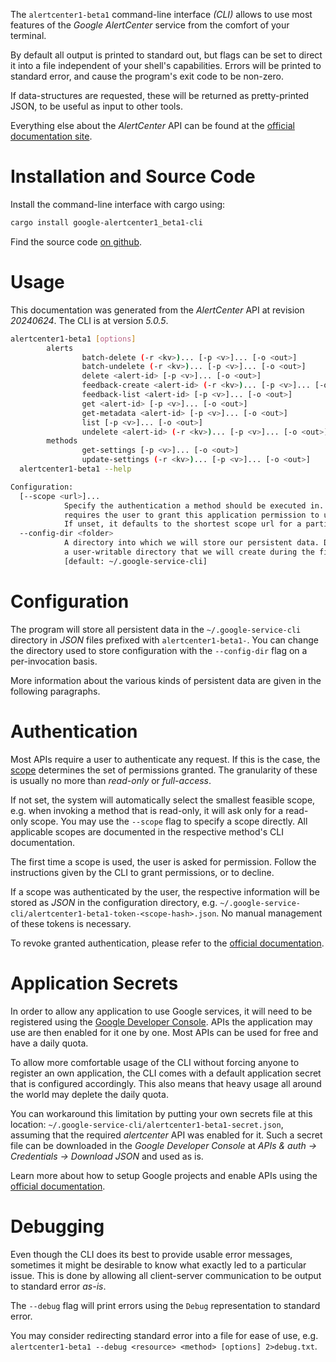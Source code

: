 <!---
DO NOT EDIT !
This file was generated automatically from 'src/generator/templates/cli/README.md.mako'
DO NOT EDIT !
-->
The `alertcenter1-beta1` command-line interface *(CLI)* allows to use most features of the *Google AlertCenter* service from the comfort of your terminal.

By default all output is printed to standard out, but flags can be set to direct it into a file independent of your shell's
capabilities. Errors will be printed to standard error, and cause the program's exit code to be non-zero.

If data-structures are requested, these will be returned as pretty-printed JSON, to be useful as input to other tools.

Everything else about the *AlertCenter* API can be found at the
[official documentation site](https://developers.google.com/admin-sdk/alertcenter/).

# Installation and Source Code

Install the command-line interface with cargo using:

```bash
cargo install google-alertcenter1_beta1-cli
```

Find the source code [on github](https://github.com/Byron/google-apis-rs/tree/main/gen/alertcenter1_beta1-cli).

# Usage

This documentation was generated from the *AlertCenter* API at revision *20240624*. The CLI is at version *5.0.5*.

```bash
alertcenter1-beta1 [options]
        alerts
                batch-delete (-r <kv>)... [-p <v>]... [-o <out>]
                batch-undelete (-r <kv>)... [-p <v>]... [-o <out>]
                delete <alert-id> [-p <v>]... [-o <out>]
                feedback-create <alert-id> (-r <kv>)... [-p <v>]... [-o <out>]
                feedback-list <alert-id> [-p <v>]... [-o <out>]
                get <alert-id> [-p <v>]... [-o <out>]
                get-metadata <alert-id> [-p <v>]... [-o <out>]
                list [-p <v>]... [-o <out>]
                undelete <alert-id> (-r <kv>)... [-p <v>]... [-o <out>]
        methods
                get-settings [-p <v>]... [-o <out>]
                update-settings (-r <kv>)... [-p <v>]... [-o <out>]
  alertcenter1-beta1 --help

Configuration:
  [--scope <url>]...
            Specify the authentication a method should be executed in. Each scope
            requires the user to grant this application permission to use it.
            If unset, it defaults to the shortest scope url for a particular method.
  --config-dir <folder>
            A directory into which we will store our persistent data. Defaults to
            a user-writable directory that we will create during the first invocation.
            [default: ~/.google-service-cli]

```

# Configuration

The program will store all persistent data in the `~/.google-service-cli` directory in *JSON* files prefixed with `alertcenter1-beta1-`.  You can change the directory used to store configuration with the `--config-dir` flag on a per-invocation basis.

More information about the various kinds of persistent data are given in the following paragraphs.

# Authentication

Most APIs require a user to authenticate any request. If this is the case, the [scope][scopes] determines the 
set of permissions granted. The granularity of these is usually no more than *read-only* or *full-access*.

If not set, the system will automatically select the smallest feasible scope, e.g. when invoking a
method that is read-only, it will ask only for a read-only scope. 
You may use the `--scope` flag to specify a scope directly. 
All applicable scopes are documented in the respective method's CLI documentation.

The first time a scope is used, the user is asked for permission. Follow the instructions given 
by the CLI to grant permissions, or to decline.

If a scope was authenticated by the user, the respective information will be stored as *JSON* in the configuration
directory, e.g. `~/.google-service-cli/alertcenter1-beta1-token-<scope-hash>.json`. No manual management of these tokens
is necessary.

To revoke granted authentication, please refer to the [official documentation][revoke-access].

# Application Secrets

In order to allow any application to use Google services, it will need to be registered using the 
[Google Developer Console][google-dev-console]. APIs the application may use are then enabled for it
one by one. Most APIs can be used for free and have a daily quota.

To allow more comfortable usage of the CLI without forcing anyone to register an own application, the CLI
comes with a default application secret that is configured accordingly. This also means that heavy usage
all around the world may deplete the daily quota.

You can workaround this limitation by putting your own secrets file at this location: 
`~/.google-service-cli/alertcenter1-beta1-secret.json`, assuming that the required *alertcenter* API 
was enabled for it. Such a secret file can be downloaded in the *Google Developer Console* at 
*APIs & auth -> Credentials -> Download JSON* and used as is.

Learn more about how to setup Google projects and enable APIs using the [official documentation][google-project-new].


# Debugging

Even though the CLI does its best to provide usable error messages, sometimes it might be desirable to know
what exactly led to a particular issue. This is done by allowing all client-server communication to be 
output to standard error *as-is*.

The `--debug` flag will print errors using the `Debug` representation to standard error.

You may consider redirecting standard error into a file for ease of use, e.g. `alertcenter1-beta1 --debug <resource> <method> [options] 2>debug.txt`.


[scopes]: https://developers.google.com/+/api/oauth#scopes
[revoke-access]: http://webapps.stackexchange.com/a/30849
[google-dev-console]: https://console.developers.google.com/
[google-project-new]: https://developers.google.com/console/help/new/
